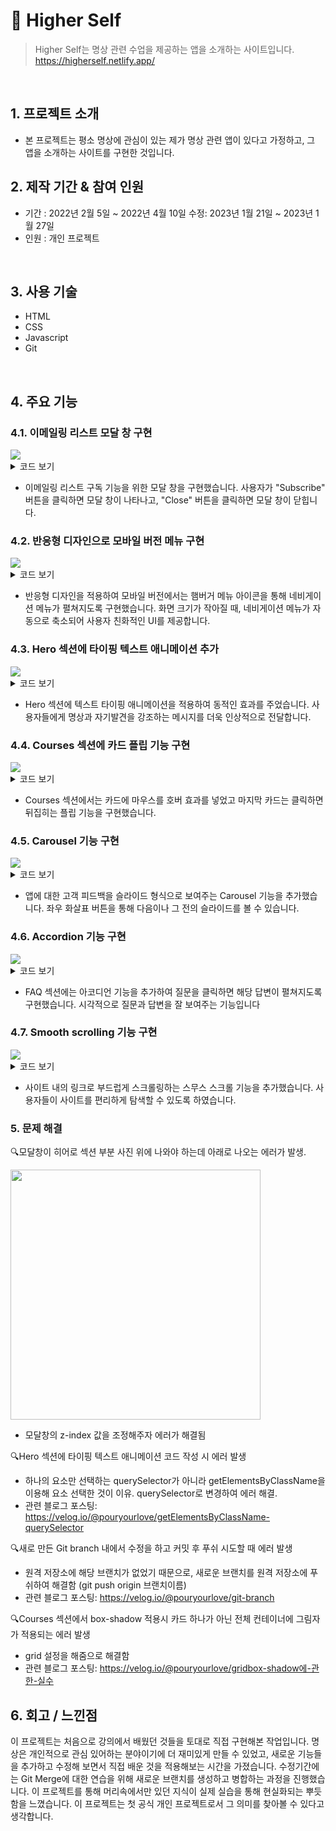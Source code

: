 # :pushpin: Higher Self
> Higher Self는 명상 관련 수업을 제공하는 앱을 소개하는 사이트입니다. 
>https://higherself.netlify.app/

</br>

## 1. 프로젝트 소개
  - 본 프로젝트는 평소 명상에 관심이 있는 제가 명상 관련 앱이 있다고 가정하고, 그 앱을 소개하는 사이트를 구현한 것입니다. 
  
## 2. 제작 기간 & 참여 인원
- 기간 : 2022년 2월 5일 ~ 2022년 4월 10일 수정: 2023년 1월 21일 ~ 2023년 1월 27일
- 인원 : 개인 프로젝트

</br>

## 3. 사용 기술

  -  HTML
  -  CSS
  -  Javascript
  -  Git

</br>

## 4. 주요 기능

### 4.1. 이메일링 리스트 모달 창 구현
<img src="https://user-images.githubusercontent.com/90593162/228273346-be1e577f-6f4b-42ba-abee-a70725377415.gif">

<details>
<summary>코드 보기</summary>
<div markdown="1">

``` 
     <div id="myModal" class="modal">
        <div class="modal-content">
          <section class="email-section grid" id="subscribe">
            <div class="email-box">
              <button class="modal-close-btn" id="close">X</button>
              <h1>Subscribe Now</h1>
              <span>Get notified about the next update</span>

              <form action="#">
                <input type="text" name="name" placeholder="Name" />
                <input
                  type="email"
                  name="email-address"
                  placeholder="Email Address"
                />
                <button type="submit">Subscribe</button>
              </form>
            </div>
          </section>
        </div>
      </div>

      <div id="overlay" class="overlay"></div>

```
</div>
</details>

- 이메일링 리스트 구독 기능을 위한 모달 창을 구현했습니다. 사용자가 "Subscribe" 버튼을 클릭하면 모달 창이 나타나고, "Close" 버튼을 클릭하면 모달 창이 닫힙니다.


### 4.2. 반응형 디자인으로 모바일 버전 메뉴 구현
<img src="https://user-images.githubusercontent.com/90593162/228281628-fc6c9c57-4427-4754-8708-4d84340ffdae.gif">
<details>
<summary>코드 보기</summary>
<div markdown="1">

``` 
  const btnNavEl = document.querySelector(".btn-mobile-nav");
  const headerEl = document.querySelector(".header");

  btnNavEl.addEventListener("click", function () {
  headerEl.classList.toggle("nav-open");
});
  

```
</div>
</details>

- 반응형 디자인을 적용하여 모바일 버전에서는 햄버거 메뉴 아이콘을 통해 네비게이션 메뉴가 펼쳐지도록 구현했습니다. 화면 크기가 작아질 때, 네비게이션 메뉴가 자동으로 축소되어 사용자 친화적인 UI를 제공합니다.
  
### 4.3. Hero 섹션에 타이핑 텍스트 애니메이션 추가
<img src="https://user-images.githubusercontent.com/90593162/228287268-be919905-beb5-46f7-92e4-a57804976196.gif">

<details>
<summary>코드 보기</summary>
<div markdown="1">

``` 
   const heroTyping = "Meditate for self-discovery and potential.";
   const element = document.querySelector(".heading-primary");

  //The current index of the text being displayed
  let index = 0;
  const interval = setInterval(() => {
  //update the heroTyping
  element.textContent = heroTyping.slice(0, index);
  index++;
  //if all the text has been displayed, clear the interval
  if (index > heroTyping.length) {
    clearInterval(interval);
    }
  }, 100);  

```
</div>
</details>

- Hero 섹션에 텍스트 타이핑 애니메이션을 적용하여 동적인 효과를 주었습니다. 사용자들에게 명상과 자기발견을 강조하는 메시지를 더욱 인상적으로 전달합니다.
  
### 4.4. Courses 섹션에 카드 플립 기능 구현
<img src="https://user-images.githubusercontent.com/90593162/228441762-801d7f51-566f-42f1-9a29-be7a41bf7083.gif">

<details>
<summary>코드 보기</summary>
<div markdown="1">

``` 
  function flipFunction() {
    let myElement = document.getElementById("theCard");
    myElement.classList.toggle("flipper");
  }  

```
</div>
</details>

- Courses 섹션에서는 카드에 마우스를 호버 효과를 넣었고 마지막 카드는 클릭하면  뒤집히는 플립 기능을 구현했습니다. 

### 4.5. Carousel 기능 구현
<img src="https://user-images.githubusercontent.com/90593162/228446103-65e3531b-f709-4e57-bc9c-489d164b7066.gif">

<details>
<summary>코드 보기</summary>
<div markdown="1">

``` 
const testimonials = [
  {
    id: 1,
    name: "Mellisa",
    img: "https://i.postimg.cc/qMyJzWmH/testimonial-2.jpg",
    text: "HigherSelf is great! It offers a wide variety of guided meditations that cater to different emotions and needs. The audio-guided meditations are led by professional and soothing voices. The progress tracking feature helps me stay consistent with my practice. Overall, it has been a great tool for improving my mental well-being.",
  },

  {
    id: 2,
    name: "David",
    img: "https://i.postimg.cc/XJjG84z5/testimonial-3.jpg",
    text: "HigherSelf offers a wide range of guided meditations that cater to different emotions and needs. The audio-guided meditations are led by professional and soothing voices. The progress tracking feature is also great for keeping me motivated and consistent. I highly recommend this app to anyone looking to improve their mental well-being.",
  },
  {
    id: 3,
    name: "John",
    img: "https://i.postimg.cc/YChCt8vJ/avatar-e278114ff56fefeca5b1d16823f204f4.jpg",
    text: "I was skeptical about higherSelf but this one exceeded my expectations.I would highly recommend this app to anyone looking to integrate meditation into their daily routine.",
  },
];

// select items
const img = document.getElementById("person-img");
console.log(img);
const text = document.getElementById("info");
const name = document.getElementById("author");

const leftBtn = document.querySelector(".btn--left");
const rightBtn = document.querySelector(".btn--right");

//set starting item

let currentItem = 0;

//load initial item
window.addEventListener("DOMContentLoaded", function () {
  showPerson();
});

//show person based on item

function showPerson() {
  const item = testimonials[currentItem];
  img.src = item.img;
  author.textContent = item.name;
  info.textContent = item.text;
}

//show next person

rightBtn.addEventListener("click", function () {
  currentItem++;
  if (currentItem > testimonials.length - 1) {
    currentItem = 0;
  }
  showPerson(currentItem);
});

//show previous person

leftBtn.addEventListener("click", function () {
  currentItem--;
  if (currentItem < 0) {
    currentItem = testimonials.length - 1;
  }
  showPerson(currentItem);
});

```
</div>
</details>

- 앱에 대한 고객 피드백을 슬라이드 형식으로 보여주는 Carousel 기능을 추가했습니다. 좌우 화살표 버튼을 통해 다음이나 그 전의 슬라이드를 볼 수 있습니다.
  
### 4.6. Accordion 기능 구현
<img src="https://user-images.githubusercontent.com/90593162/228459135-8ad50166-e040-47df-a555-9e5159d9094d.gif">

<details>
<summary>코드 보기</summary>
<div markdown="1">

``` 
const questions = document.querySelectorAll(".item");

questions.forEach(function (question) {
  const btn = question.querySelector(".open-icon");
  const closeBtn = question.querySelector(".close-icon");

  btn.addEventListener("click", function () {
    questions.forEach(function (item) {
      if (item !== questions) {
        item.classList.remove("open");
      }
    });
  });

  btn.addEventListener("click", function () {
    question.classList.toggle("open");
  });

  closeBtn.addEventListener("click", function () {
    question.classList.remove("open");
  });
});

```
</div>
</details> 

- FAQ 섹션에는 아코디언 기능을 추가하여 질문을 클릭하면 해당 답변이 펼쳐지도록 구현했습니다.  시각적으로 질문과 답변을 잘 보여주는 기능입니다

### 4.7. Smooth scrolling 기능 구현

<img src="https://user-images.githubusercontent.com/90593162/228462806-0afe6a51-401b-4945-b4fe-5875a2dd1e7a.gif">

<details>
<summary>코드 보기</summary>
<div markdown="1">
    
``` 
 // 1)select all links

    const allLinks = document.querySelectorAll("a:link");

// 2)select each link and prevent default
  
    allLinks.forEach(function (link) {
    link.addEventListener("click", function (e) {
    e.preventDefault();
    const href = link.getAttribute("href");

    // scroll back to top
    if (href === "#")
      window.scrollTo({
        top: 0,
        behavior: "smooth",
      });

    // Scroll to other links
    if (href !== "#" && href.startsWith("#")) {
      const sectionEl = document.querySelector(href);
      sectionEl.scrollIntoView({ behavior: "smooth" });

      //Close mbile navigation
      if (link.classList.contains("main-nav-link"))
        headerEl.classList.toggle("nav-open");
    }
  });
});
```
</div>
</details>  

- 사이트 내의 링크로 부드럽게 스크롤링하는 스무스 스크롤 기능을 추가했습니다. 사용자들이 사이트를 편리하게 탐색할 수 있도록 하였습니다.

### 5. 문제 해결
🔍모달창이 히어로 섹션 부분 사진 위에 나와야 하는데 아래로 나오는 에러가 발생.

<img src="https://velog.velcdn.com/images/pouryourlove/post/ca8322f6-219f-45ea-8e7c-49672ad425ec/image.png" width="400px">

- 모달창의 z-index 값을 조정해주자 에러가 해결됨
 
🔍Hero 섹션에 타이핑 텍스트 애니메이션 코드 작성 시 에러 발생

- 하나의 요소만 선택하는 querySelector가 아니라 getElementsByClassName을 이용해 요소 선택한 것이 이유. querySelector로 변경하여 에러 해결.
- 관련 블로그 포스팅: https://velog.io/@pouryourlove/getElementsByClassName-querySelector 

🔍새로 만든 Git branch 내에서 수정을 하고 커밋 후 푸쉬 시도할 때 에러 발생

- 원격 저장소에 해당 브랜치가 없었기 때문으로, 새로운 브랜치를 원격 저장소에 푸쉬하여 해결함 (git push origin 브랜치이름)
- 관련 블로그 포스팅: https://velog.io/@pouryourlove/git-branch

🔍Courses 섹션에서 box-shadow 적용시 카드 하나가 아닌 전체 컨테이너에 그림자가 적용되는 에러 발생

- grid 설정을 해줌으로 해결함
- 관련 블로그 포스팅: https://velog.io/@pouryourlove/gridbox-shadow에-관한-실수

## 6. 회고 / 느낀점
이 프로젝트는 처음으로 강의에서 배웠던 것들을 토대로 직접 구현해본 작업입니다. 명상은 개인적으로 관심 있어하는 분야이기에 더 재미있게 만들 수 있었고, 새로운 기능들을 추가하고 수정해 보면서 직접 배운 것을 적용해보는 시간을 가졌습니다. 수정기간에는 Git Merge에 대한 연습을 위해 새로운 브랜치를 생성하고 병합하는 과정을 진행했습니다. 이 프로젝트를 통해 머리속에서만 있던 지식이 실제 실습을 통해 현실화되는 뿌듯함을 느꼈습니다. 이 프로젝트는 첫 공식 개인 프로젝트로서 그 의미를 찾아볼 수 있다고 생각합니다. 


